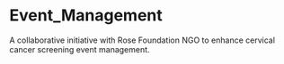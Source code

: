 # Event_Management
A collaborative initiative with Rose Foundation NGO to enhance cervical cancer screening event management.

